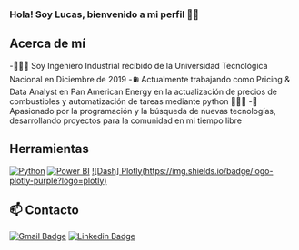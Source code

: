 ### Hola! Soy Lucas, bienvenido a mi perfil ✋🏼

## Acerca de mí
-👨🏻‍🔬 Soy Ingeniero Industrial recibido de la Universidad Tecnológica Nacional en Diciembre de 2019 
-⛽ Actualmente trabajando como Pricing & Data Analyst en Pan American Energy en la actualización de precios de combustibles  y automatización de tareas mediante python 👨🏻‍💻
-👥 Apasionado por la programación y la búsqueda de nuevas tecnologías, desarrollando proyectos para la comunidad en mi tiempo libre 

## Herramientas
[![Python](https://img.shields.io/badge/-Python-3776AB?style=flat-square&logo=python&logoColor=white)](https://www.python.org/)
[![Power BI](https://img.shields.io/badge/logo-powerbi-yellow?logo=powerbi)](https://app.powerbi.com/)
[![Dash] Plotly(https://img.shields.io/badge/logo-plotly-purple?logo=plotly)](https://dash.plotly.com/)


## 📫 Contacto 
[![Gmail Badge](https://img.shields.io/badge/-lchicco94@gmail.com-c14438?style=flat&logo=Gmail&logoColor=white)](mailto:lchicco94@gmail.com "Connect via Email")
[![Linkedin Badge](https://img.shields.io/badge/-Lucas%20Chicco-0072b1?style=flat&logo=Linkedin&logoColor=white)](https://www.linkedin.com/in/lucas-chicco-64517313a/ "Connect on LinkedIn")

